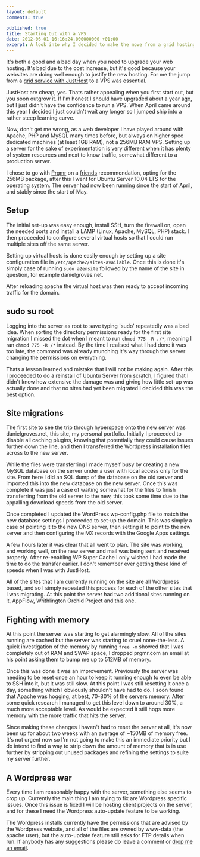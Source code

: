 ```yaml
---
layout: default
comments: true

published: true
title: Starting Out with a VPS
date: 2012-06-01 16:16:24.000000000 +01:00
excerpt: A look into why I decided to make the move from a grid hosting package to a VPS and some of the challenges I faced. 
---
```

It's both a good and a bad day when you need to upgrade your web hosting. It's bad due to the cost increase, but it's good because your websites are doing well enough to justify the new hosting. For me the jump from a [grid service with JustHost](http://justhost.com/ "JustHost") to a VPS was essential.

JustHost are cheap, yes. Thats rather appealing when you first start out, but you soon outgrow it. If I'm honest I should have upgraded about a year ago, but I just didn't have the confidence to run a VPS. When April came around this year I decided I just couldn't wait any longer so I jumped ship into a rather steep learning curve.

Now, don't get me wrong, as a web developer I have played around with Apache, PHP and MySQL many times before, but always on higher spec dedicated machines (at least 1GB RAM), not a 256MB RAM VPS. Setting up a server for the sake of experimentation is very different when it has plenty of system resources and next to know traffic, somewhat different to a production server.

I chose to go with [Prgmr](http://prgmr.com/xen/ "Prgmr Xen VPS Hosting") on a [friends](http://nickcharlton.net/ "Nick Charlton's Personal Website") recommendation, opting for the 256MB package, after this I went for Ubuntu Server 10.04 LTS for the operating system. The server had now been running since the start of April, and stably since the start of May.

## Setup

The initial set-up was easy enough, install SSH, turn the firewall on, open the needed ports and install a LAMP (Linux, Apache, MySQL, PHP) stack. I then proceeded to configure several virtual hosts so that I could run multiple sites off the same server.

Setting up virtual hosts is done easily enough by setting up a site configuration file in ```/etc/apache2/sites-available```. Once this is done it's simply case of running ```sudo a2ensite``` followed by the name of the site in question, for example danielgroves.net.

After reloading apache the virtual host was then ready to accept incoming traffic for the domain.

## sudo su root

Logging into the server as root to save typing 'sudo' repeatedly was a bad idea. When sorting the directory permissions ready for the first site migration I missed the dot when I meant to run ```chmod 775 -R ./*```, meaning I ran ```chmod 775 -R /*``` instead. By the time I realised what I had done it was too late, the command was already munching it's way through the server changing the permissions on everything.

Thats a lesson learned and mistake that I will not be making again. After this I proceeded to do a reinstall of Ubuntu Server from scratch, I figured that I didn't know how extensive the damage was and giving how little set-up was actually done and that no sites had yet been migrated I decided this was the best option.

## Site migrations

The first site to see the trip through hyperspace onto the new server was danielgroves.net, this site, my personal portfolio. Initially I proceeded to disable all caching plugins, knowing that potentially they could cause issues further down the line, and then I transferred the Wordpress installation files across to the new server.

While the files were transferring I made myself busy by creating a new MySQL database on the server under a user with local access only for the site. From here I did an SQL dump of the database on the old server and imported this into the new database on the new server. Once this was complete it was just a case of waiting somewhat for the files to finish transferring from the old server to the new, this took some time due to the appalling download speeds from the old server.

Once completed I updated the WordPress wp-config.php file to match the new database settings I proceeded to set-up the domain. This was simply a case of pointing it to the new DNS server, then setting it to point to the new server and then configuring the MX records with the Google Apps settings.

A few hours later it was clear that all went to plan. The site was working, and working well, on the new server and mail was being sent and received properly. After re-enabling WP Super Cache I only wished I had made the time to do the transfer earlier. I don't remember ever getting these kind of speeds when I was with JustHost.

All of the sites that I am currently running on the site are all Wordpress based, and so I simply repeated this process for each of the other sites that I was migrating. At this point the server had two additional sites running on it, AppFlow, Writhlington Orchid Project and this one.
## Fighting with memory
At this point the server was starting to get alarmingly slow. All of the sites running are cached but the server was starting to cruel none-the-less. A quick investigation of the memory by running ```free -m``` showed that I was completely out of RAM and SWAP space, I dropped prgmr.com an email at his point asking them to bump me up to 512MB of memory.

Once this was done it was an improvement. Previously the server was needing to be reset once an hour to keep it running enough to even be able to SSH into it, but it was still slow. At this point I was still resetting it once a day, something which I obviously shouldn't have had to do. I soon found that Apache was hogging, at best, 70-80% of the servers memory. After some quick research I managed to get this level down to around 30%, a much more acceptable level. As would be expected it still hogs more memory with the more traffic that hits the server.

Since making these changes I haven't had to reset the server at all, it's now been up for about two weeks with an average of ~150MB of memory free. It's not urgent now so I'm not going to make this an immediate priority but I do intend to find a way to strip down the amount of memory that is in use further by stripping out unused packages and refining the settings to suite my server further.
## A Wordpress war
Every time I am reasonably happy with the server, something else seems to crop up. Currently the main thing I am trying to fix are Wordpress specific issues. Once this issue is fixed I will be hosting client projects on the server, and for these I need the Wordpress auto-update feature to be working.

The Wordpress installs currently have the permissions that are advised by the Wordpress website, and all of the files are owned by www-data (the apache user), but the auto-update feature still asks for FTP details when run. If anybody has any suggestions please do leave a comment or [drop me an email](http://danielgroves.net/contact/ "Contact Me").
